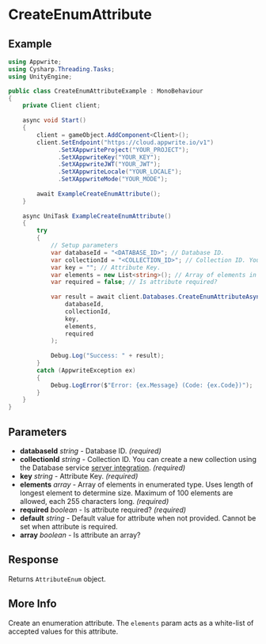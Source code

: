 # CreateEnumAttribute

## Example

```csharp
using Appwrite;
using Cysharp.Threading.Tasks;
using UnityEngine;

public class CreateEnumAttributeExample : MonoBehaviour
{
    private Client client;
    
    async void Start()
    {
        client = gameObject.AddComponent<Client>();
        client.SetEndpoint("https://cloud.appwrite.io/v1")
              .SetXAppwriteProject("YOUR_PROJECT");
              .SetXAppwriteKey("YOUR_KEY");
              .SetXAppwriteJWT("YOUR_JWT");
              .SetXAppwriteLocale("YOUR_LOCALE");
              .SetXAppwriteMode("YOUR_MODE");
        
        await ExampleCreateEnumAttribute();
    }
    
    async UniTask ExampleCreateEnumAttribute()
    {
        try
        {
            // Setup parameters
            var databaseId = "<DATABASE_ID>"; // Database ID.
            var collectionId = "<COLLECTION_ID>"; // Collection ID. You can create a new collection using the Database service [server integration](https://appwrite.io/docs/server/databases#databasesCreateCollection).
            var key = ""; // Attribute Key.
            var elements = new List<string>(); // Array of elements in enumerated type. Uses length of longest element to determine size. Maximum of 100 elements are allowed, each 255 characters long.
            var required = false; // Is attribute required?
            
            var result = await client.Databases.CreateEnumAttributeAsync(
                databaseId,
                collectionId,
                key,
                elements,
                required
            );
            
            Debug.Log("Success: " + result);
        }
        catch (AppwriteException ex)
        {
            Debug.LogError($"Error: {ex.Message} (Code: {ex.Code})");
        }
    }
}
```

## Parameters

- **databaseId** *string* - Database ID. *(required)*
- **collectionId** *string* - Collection ID. You can create a new collection using the Database service [server integration](https://appwrite.io/docs/server/databases#databasesCreateCollection). *(required)*
- **key** *string* - Attribute Key. *(required)*
- **elements** *array* - Array of elements in enumerated type. Uses length of longest element to determine size. Maximum of 100 elements are allowed, each 255 characters long. *(required)*
- **required** *boolean* - Is attribute required? *(required)*
- **default** *string* - Default value for attribute when not provided. Cannot be set when attribute is required.
- **array** *boolean* - Is attribute an array?

## Response

Returns `AttributeEnum` object.
## More Info

Create an enumeration attribute. The `elements` param acts as a white-list of accepted values for this attribute. 

